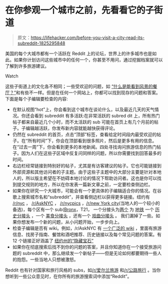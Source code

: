 # 在你参观一个城市之前，先看看它的子街道

> 原文：<https://lifehacker.com/before-you-visit-a-city-read-its-subreddit-1825295848>

美国的每个大城市都有一个活跃在 Reddit 上的论坛，世界上的许多城市也是如此。如果你计划访问这些城市中的任何一个，你甚至不用问，通过挖掘档案就可以了解到许多旅游建议。

Watch

这些子街道上的文化各不相同；一些受欢迎的问题，如 [“什么是能看到风景的餐厅？”](https://www.reddit.com/r/Dublin/comments/8a15pv/need_help_finding_a_restaurant_in_dublin/)和有些不一样。但是在任何一个网站上，你都可以找到现存的问题和答案。下面是每个子编辑要检查的内容:

*   在默认视图“hot”上，你会看到这个城市在谈论什么，以及最近几天的天气情况。你还会看到 subreddit 有多活跃:在非常活跃的 subred dit 上，所有热门帖子都来自最近几个小时，而不太活跃的 sub 可能在首页上有几个月前的帖子。子编辑越活跃，你发布新内容就能越快获得评论。
*   仍然在 subreddit 的首页，点击“顶部”标签，查看给定时间段内最受欢迎的帖子。在“所有时间”下，你会在顶部看到很多照片，然后是更多有用的信息。在“过去一周”下，你会看到更多的本地新闻。四处寻找询问旅游信息的热门帖子。因为人们在这些子区域中反复问同样的问题，所以你需要找到回答最多的时间。
*   右边栏经常链接到特别好的帖子，尤其是有访客建议的帖子。它也可能链接到外部资源和其他访问者的子主题。由于这些子主题中的大部分主要是针对本地人的，所以版主希望在不妨碍本地讨论的情况下帮助访问者。这也是你可以找到提交规则的地方，所以在你发表一篇新文章之前，一定要检查侧边栏。
*   如果你在研究一个大城市，可能会有一个更具体的子编辑适合你的情况。在谷歌上搜索城市名和“subreddit”，并查看侧边栏以获得更多链接。纽约有 [/r/nyc](https://www.reddit.com/r/nyc/) ， [/r/AskNYC](https://www.reddit.com/r/AskNYC/) ， [/r/nycpics](https://www.reddit.com/r/nycpics/) ，[/r/new York city](https://www.reddit.com/r/newyorkcity/)(当地人的一个较小的备选)，每个区有一个 sub([Bronx](https://www.reddit.com/r/bronx/)，T21， 一个分接头为[两个](https://www.reddit.com/r/nycrail/) 为 [地铁](https://www.reddit.com/r/Subways/) 一个 [历史分接头](https://www.reddit.com/r/nycHistory/) ，一个 [美食分接头](https://www.reddit.com/r/FoodNYC/) ，还有一个 [戏曲分接头](https://www.reddit.com/r/NYCopera/) 。 我们漏掉了一些。如果你想发布一个新的问题，从小问题开始，一步步向上。
*   检查子编辑是否有 wiki。例如，/r/AskNYC 有 [一个广泛的 wiki](https://www.reddit.com/r/AskNYC/wiki/index) ，里面有旅游信息、找房子指南、餐馆和酒吧推荐、历史链接以及每个常见问题的答案。有 12 个链接正好涵盖了 [纽约州的“隐藏宝石”](https://www.reddit.com/r/AskNYC/wiki/visitors#wiki_what_are_some_cool.2Funique.2Fnon-touristy.2Fhidden_gems.2Fout_of_the_way_places_to_check_out.3F)
*   如果你在彻底搜索后找不到你的问题的答案，并且你知道你在一个接受旅游问题的 subreddit 中，那么继续发一个新帖子——但是无论如何都要期待一些人的抱怨。一些当地人只想被激怒。

Reddit 也有针对国家和旅行风格的 subs，如[/r/爱尔兰旅游](https://www.reddit.com/r/irishtourism/) 和[/r/公路旅行](https://www.reddit.com/r/roadtrip/) 。当你想听到一些公众意见时，在你所有的旅游搜索词中添加“Reddit”。
